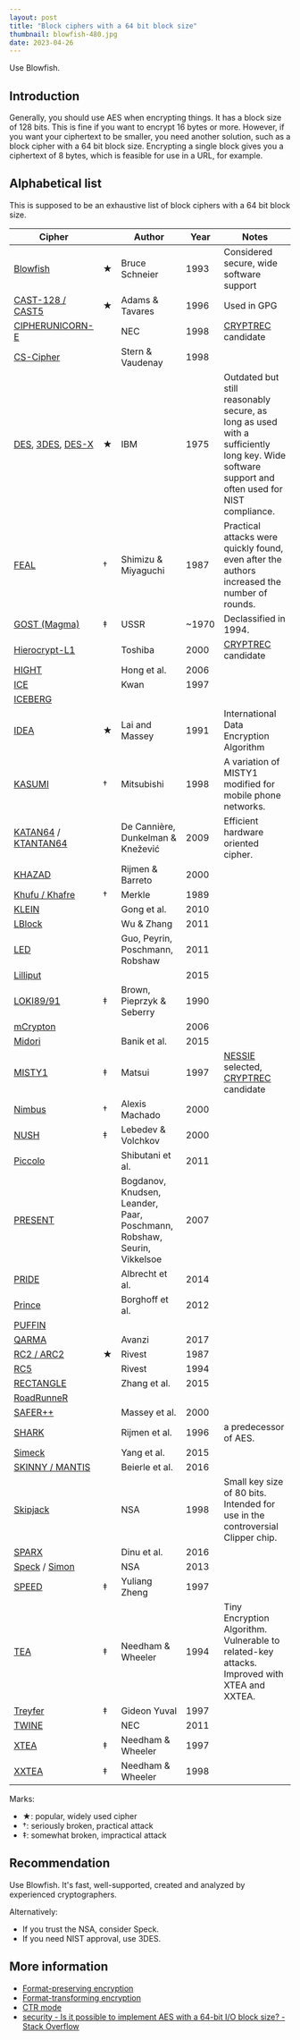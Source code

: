 ```yaml
---
layout: post
title: "Block ciphers with a 64 bit block size"
thumbnail: blowfish-480.jpg
date: 2023-04-26
---
```


Use Blowfish.

<!-- Photo source: https://pixabay.com/nl/photos/blowfish-zee-oceaan-onderwater-2335648/ -->

## Introduction

Generally, you should use AES when encrypting things. It has a block size of 128 bits. This is fine if you want to encrypt 16 bytes or more. However, if you want your ciphertext to be smaller, you need another solution, such as a block cipher with a 64 bit block size. Encrypting a single block gives you a ciphertext of 8 bytes, which is feasible for use in a URL, for example.

## Alphabetical list

This is supposed to be an exhaustive list of block ciphers with a 64 bit block size.

| Cipher |   | Author | Year | Notes |
|--------|---|--------|------|-------|
| [Blowfish](https://en.wikipedia.org/wiki/Blowfish_(cipher)) | ★ | Bruce Schneier | 1993 | Considered secure, wide software support |
| [CAST-128 / CAST5](https://en.wikipedia.org/wiki/CAST-128)| ★ | Adams & Tavares | 1996 | Used in GPG |
| [CIPHERUNICORN-E](https://en.wikipedia.org/wiki/CIPHERUNICORN-E) | | NEC | 1998 | [CRYPTREC](https://en.wikipedia.org/wiki/CRYPTREC) candidate |
| [CS-Cipher](https://en.wikipedia.org/wiki/CS-Cipher) | | Stern & Vaudenay | 1998 | |
| [DES](https://en.wikipedia.org/wiki/Data_Encryption_Standard), [3DES](https://en.wikipedia.org/wiki/Triple_DES), [DES-X](https://en.wikipedia.org/wiki/DES-X) | ★ | IBM | 1975 | Outdated but still reasonably secure, as long as used with a sufficiently long key. Wide software support and often used for NIST compliance. |
| [FEAL](https://en.wikipedia.org/wiki/FEAL) | † | Shimizu & Miyaguchi | 1987 | Practical attacks were quickly found, even after the authors increased the number of rounds. |
| [GOST (Magma)](https://en.wikipedia.org/wiki/GOST_(block_cipher)) | ‡ | USSR | ~1970 | Declassified in 1994. |
| [Hierocrypt-L1](https://en.wikipedia.org/wiki/Hierocrypt) | | Toshiba | 2000 | [CRYPTREC](https://en.wikipedia.org/wiki/CRYPTREC) candidate |
| [HIGHT](https://www.iacr.org/archive/ches2006/04/04.pdf) | | Hong et al. | 2006 | |
| [ICE](https://en.wikipedia.org/wiki/ICE_(cipher)) | | Kwan | 1997 | |
| [ICEBERG](https://iacr.org/archive/fse2004/30170280/30170280.pdf) | | | | |
| [IDEA](https://en.wikipedia.org/wiki/International_Data_Encryption_Algorithm) | ★ | Lai and Massey | 1991 | International Data Encryption Algorithm |
| [KASUMI](https://en.wikipedia.org/wiki/KASUMI) | † | Mitsubishi | 1998 | A variation of MISTY1 modified for mobile phone networks. |
| [KATAN64](https://www.iacr.org/archive/ches2009/57470273/57470273.pdf) / [KTANTAN64](https://www.iacr.org/archive/ches2009/57470273/57470273.pdf) | | De Cannière, Dunkelman & Knežević | 2009 | Efficient hardware oriented cipher.
| [KHAZAD](https://en.wikipedia.org/wiki/KHAZAD) | | Rijmen & Barreto | 2000 | |
| [Khufu / Khafre](https://en.wikipedia.org/wiki/Khufu_and_Khafre) | † | Merkle | 1989 |
| [KLEIN](https://ris.utwente.nl/ws/portalfiles/portal/5095833/The_KLEIN_Block_Cipher.pdf) | | Gong et al. | 2010 | |
| [LBlock](https://eprint.iacr.org/2011/345.pdf) | | Wu & Zhang | 2011 | |
| [LED](https://eprint.iacr.org/2012/600.pdf) | | Guo, Peyrin, Poschmann, Robshaw | 2011 | |
| [Lilliput](/papers/2015/extended-generalized-feistel-networks-using-matrix-representation-to-propose-a-new-lightweight-block-cipher-lilliput.pdf) | | | 2015 | |
| [LOKI89/91](https://en.wikipedia.org/wiki/LOKI) | ‡ | Brown, Pieprzyk & Seberry | 1990 |
| [mCrypton](/papers/2006/mcrypton-a-lightweight-block-cipher-for-security-of-low-cost-rfid-tags-and-sensors.pdf) | | | 2006 | |
| [Midori](https://eprint.iacr.org/2015/1142.pdf) | | Banik et al. | 2015 | |
| [MISTY1](https://en.wikipedia.org/wiki/MISTY1) | ‡ | Matsui | 1997 | [NESSIE](https://en.wikipedia.org/wiki/NESSIE) selected, [CRYPTREC](https://en.wikipedia.org/wiki/CRYPTREC) candidate |
| [Nimbus](https://en.wikipedia.org/wiki/Nimbus_(cipher)) | † | Alexis Machado | 2000 | |
| [NUSH](https://en.wikipedia.org/wiki/NUSH) | ‡ | Lebedev & Volchkov | 2000 | |
| [Piccolo](https://iacr.org/workshops/ches/ches2011/presentations/Session%207/CHES2011_Session7_3.pdf) | | Shibutani et al. | 2011 | |
| [PRESENT](https://en.wikipedia.org/wiki/PRESENT) | | Bogdanov, Knudsen, Leander, Paar, Poschmann, Robshaw, Seurin, Vikkelsoe | 2007 | |
| [PRIDE](https://eprint.iacr.org/2014/453.pdf) | | Albrecht et al. | 2014 | |
| [Prince](https://en.wikipedia.org/wiki/Prince_(cipher)) | | Borghoff et al. | 2012 | |
| [PUFFIN](https://citeseerx.ist.psu.edu/document?repid=rep1&type=pdf&doi=6c1edca0a9800edfb76aca96915ab6f8fcb80cdd) | | | | |
| [QARMA](https://en.wikipedia.org/wiki/QARMA) | | Avanzi | 2017 | |
| [RC2 / ARC2](https://en.wikipedia.org/wiki/RC2) | ★ | Rivest | 1987 | |
| [RC5](https://en.wikipedia.org/wiki/RC5) | | Rivest | 1994 | |
| [RECTANGLE](https://csrc.nist.gov/csrc/media/events/lightweight-cryptography-workshop-2015/documents/papers/session8-wentao-paper.pdf) | | Zhang et al. | 2015 | |
| [RoadRunneR](https://eprint.iacr.org/2015/906.pdf) | | | | |
| [SAFER++](http://everything.explained.today/SAFER/) | | Massey et al. | 2000 | |
| [SHARK](https://en.wikipedia.org/wiki/SHARK) | | Rijmen et al. | 1996 | a predecessor of AES. |
| [Simeck](https://eprint.iacr.org/2015/612.pdf) | | Yang et al. | 2015 | |
| [SKINNY / MANTIS](https://eprint.iacr.org/2016/660.pdf) | | Beierle et al. | 2016 | |
| [Skipjack](https://en.wikipedia.org/wiki/Skipjack_(cipher)) | | NSA | 1998 | Small key size of 80 bits. Intended for use in the controversial Clipper chip. |
| [SPARX](https://www.cryptolux.org/index.php/SPARX) | | Dinu et al. | 2016 | |
| [Speck](https://en.wikipedia.org/wiki/Speck_(cipher)) / [Simon](https://en.wikipedia.org/wiki/Simon_(cipher)) | | NSA | 2013 | |
| [SPEED](http://target0.be/madchat/crypto/hash-lib-algo/speed/speed-paper.pdf) | ‡ | Yuliang Zheng | 1997 | |
| [TEA](https://en.wikipedia.org/wiki/Tiny_Encryption_Algorithm) | ‡ | Needham & Wheeler | 1994 | Tiny Encryption Algorithm. Vulnerable to related-key attacks. Improved with XTEA and XXTEA. |
| [Treyfer](https://en.wikipedia.org/wiki/Treyfer) | ‡ | Gideon Yuval | 1997 | |
| [TWINE](https://www.nec.com/en/global/rd/tg/code/symenc/pdf/twine_LC11.pdf) | | NEC | 2011 | |
| [XTEA](https://en.wikipedia.org/wiki/XTEA) | ‡ | Needham & Wheeler | 1997 | |
| [XXTEA](https://en.wikipedia.org/wiki/XXTEA) | ‡ | Needham & Wheeler | 1998 | |

Marks:

* ★: popular, widely used cipher
* †: seriously broken, practical attack
* ‡: somewhat broken, impractical attack

## Recommendation

Use Blowfish. It's fast, well-supported, created and analyzed by experienced cryptographers.

Alternatively:

* If you trust the NSA, consider Speck.
* If you need NIST approval, use 3DES.

## More information

* [Format-preserving encryption](https://en.wikipedia.org/wiki/Format-preserving_encryption#The_FPE_constructions_of_Black_and_Rogaway)
* [Format-transforming encryption](https://en.wikipedia.org/wiki/Format-transforming_encryption)
* [CTR mode](https://en.wikipedia.org/wiki/Block_cipher_mode_of_operation#Counter_.28CTR.29)
* [security - Is it possible to implement AES with a 64-bit I/O block size? - Stack Overflow](https://stackoverflow.com/questions/30485373/is-it-possible-to-implement-aes-with-a-64-bit-i-o-block-size)
